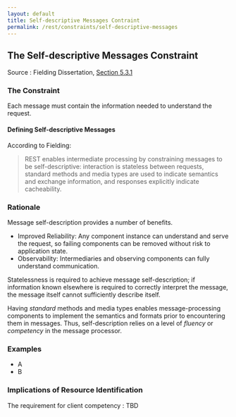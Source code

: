 ```yaml
---
layout: default
title: Self-descriptive Messages Contraint
permalink: /rest/constraints/self-descriptive-messages
---
```


## The Self-descriptive Messages Constraint

Source
: Fielding Dissertation, [Section 5.3.1](https://www.ics.uci.edu/~fielding/pubs/dissertation/rest_arch_style.htm#sec_5_3_1)

### The Constraint

Each message must contain the information needed to understand the request.

#### Defining Self-descriptive Messages

According to Fielding:
> REST enables intermediate processing by constraining
> messages to be self-descriptive: interaction is 
> stateless between requests, standard methods and media
> types are used to indicate semantics and exchange 
> information, and responses explicitly indicate cacheability.


### Rationale

Message self-description provides a number of
benefits.
- Improved Reliability:  Any component instance
can understand and serve the request, so 
failing components can be removed without risk
to application state.
- Observability: Intermediaries and observing
components can fully understand communication.

Statelessness is required to achieve message
self-description; if information known elsewhere
is required to correctly interpret the message,
the message itself cannot sufficiently describe
itself.

Having _standard_ methods and media
types enables message-processing components to
implement the semantics and formats prior to
encountering them in messages.  Thus,
self-description relies on a level of
_fluency_ or _competency_ in the message
processor.

### Examples
- A
- B

### Implications of Resource Identification

The requirement for client competency
: TBD

